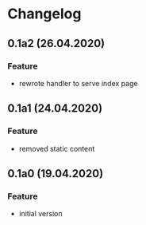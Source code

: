 # Changelog

## 0.1a2 (26.04.2020)
### Feature
* rewrote handler to serve index page

## 0.1a1 (24.04.2020)
### Feature
* removed static content

## 0.1a0 (19.04.2020)
### Feature
* initial version
